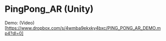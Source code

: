 # PingPong_AR (Unity)
Demo: (Video)[https://www.dropbox.com/s/4wmba9ekxky4bxc/PING_PONG_AR_DEMO.mp4?dl=0]
